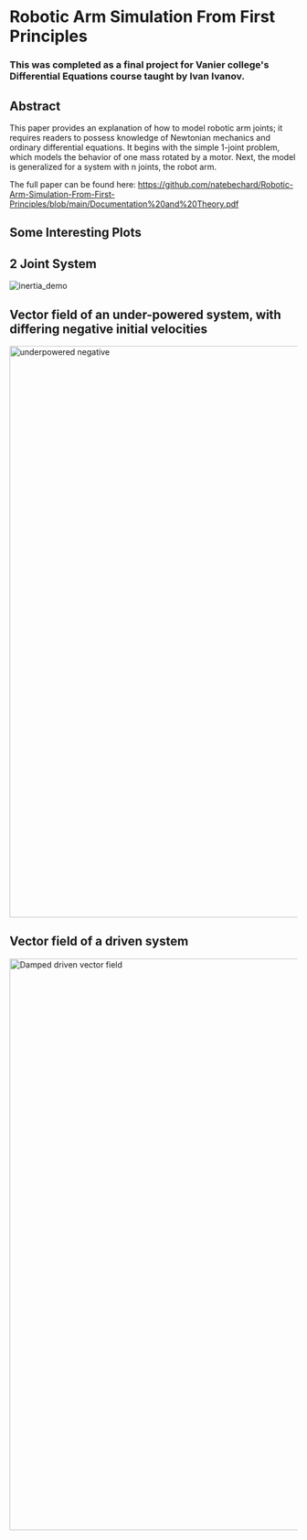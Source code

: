 # Robotic Arm Simulation From First Principles
### This was completed as a final project for Vanier college's Differential Equations course taught by Ivan Ivanov.

## Abstract
This paper provides an explanation of how to model robotic arm joints; it requires readers to possess knowledge of Newtonian mechanics and ordinary differential equations. It begins with the simple 1-joint problem, which models the behavior of one mass rotated by a motor. Next, the model is generalized for a system with n joints, the robot arm. 

The full paper can be found here: https://github.com/natebechard/Robotic-Arm-Simulation-From-First-Principles/blob/main/Documentation%20and%20Theory.pdf

## Some Interesting Plots

## 2 Joint System
![inertia_demo](https://github.com/natebechard/Robotic-Arm-Simulation-From-First-Principles/assets/40401530/1bc782f9-0b9a-405d-9ea6-2c4e6fbd30fb)

## Vector field of an under-powered system, with differing negative initial velocities
<img width="1000" alt="underpowered negative" src="https://github.com/natebechard/Robotic-Arm-Simulation-From-First-Principles/assets/40401530/88804ba3-529a-4750-8698-56a054489581">

## Vector field of a driven system
<img width="1000" alt="Damped driven vector field" src="https://github.com/natebechard/Robotic-Arm-Simulation-From-First-Principles/assets/40401530/b3860745-87fa-446f-9d92-6c519ab927a7">

